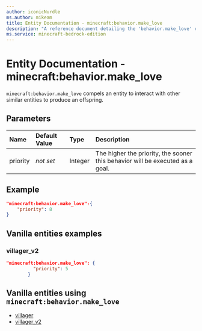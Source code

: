 ```yaml
---
author: iconicNurdle
ms.author: mikeam
title: Entity Documentation - minecraft:behavior.make_love
description: "A reference document detailing the 'behavior.make_love' entity goal"
ms.service: minecraft-bedrock-edition
---
```


# Entity Documentation - minecraft:behavior.make_love

`minecraft:behavior.make_love` compels an entity to interact with other similar entities to produce an offspring.

## Parameters

|Name |Default Value  |Type  |Description  |
|:----------|:----------|:----------|:----------|
| priority|*not set*|Integer|The higher the priority, the sooner this behavior will be executed as a goal.|

## Example

```json
"minecraft:behavior.make_love":{
    "priority": 8
}
```

## Vanilla entities examples

### villager_v2

```json
"minecraft:behavior.make_love": {
          "priority": 5
        }
```

## Vanilla entities using `minecraft:behavior.make_love`

- [villager](../../../../Source/VanillaBehaviorPack_Snippets/entities/villager.md)
- [villager_v2](../../../../Source/VanillaBehaviorPack_Snippets/entities/villager_v2.md)
